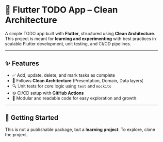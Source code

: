 # 📝 Flutter TODO App – Clean Architecture

A simple TODO app built with **Flutter**, structured using **Clean Architecture**. This project is meant for **learning and experimenting** with best practices in scalable Flutter development, unit testing, and CI/CD pipelines.

---

## ✨ Features

- ✅ Add, update, delete, and mark tasks as complete
- 🧱 Follows **Clean Architecture** (Presentation, Domain, Data layers)
- 🔍 Unit tests for core logic using `test` and `mockito`
- ⚙️ CI/CD setup with **GitHub Actions**
- 📁 Modular and readable code for easy exploration and growth

---

## 🚀 Getting Started

This is not a publishable package, but a **learning project**. To explore, clone the project.
